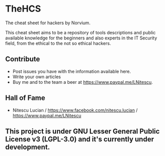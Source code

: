 # TheHCS
The cheat sheet for hackers by Norvium.

This cheat sheet aims to be a repository of tools descriptions and public available knowledge for the beginners and also experts in the IT Security field, from the ethical to the not so ethical hackers.

## Contribute

* Post issues you have with the information available here.
* Write your own articles
* Buy me and to the team a beer at https://www.paypal.me/LNitescu.

## Hall of Fame

* Nitescu Lucian / https://www.facebook.com/nitescu.lucian / https://www.paypal.me/LNitescu


## This project is under GNU Lesser General Public License v3 (LGPL-3.0) and it's currently under development.

